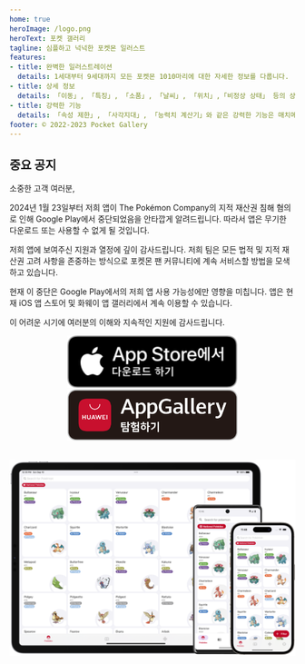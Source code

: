 ```yaml
---
home: true
heroImage: /logo.png
heroText: 포켓 갤러리
tagline: 심플하고 넉넉한 포켓몬 일러스트
features:
- title: 완벽한 일러스트레이션
  details: 1세대부터 9세대까지 모든 포켓몬 1010마리에 대한 자세한 정보를 다룹니다.
- title: 상세 정보
  details: 「이동」, 「특징」, 「소품」, 「날씨」, 「위치」,「비정상 상태」 등의 상세 정보를 제공합니다.
- title: 강력한 기능
  details: 「속성 제한」, 「사각지대」, 「능력치 계산기」와 같은 강력한 기능은 매치메이킹 애호가를 위해 특별히 설계되었습니다.
footer: © 2022-2023 Pocket Gallery
---
```


## 중요 공지

소중한 고객 여러분,

2024년 1월 23일부터 저희 앱이 The Pokémon Company의 지적 재산권 침해 혐의로 인해 Google Play에서 중단되었음을 안타깝게 알려드립니다. 따라서 앱은 무기한 다운로드 또는 사용할 수 없게 될 것입니다.

저희 앱에 보여주신 지원과 열정에 깊이 감사드립니다. 저희 팀은 모든 법적 및 지적 재산권 고려 사항을 존중하는 방식으로 포켓몬 팬 커뮤니티에 계속 서비스할 방법을 모색하고 있습니다.

현재 이 중단은 Google Play에서의 저희 앱 사용 가능성에만 영향을 미칩니다. 앱은 현재 iOS 앱 스토어 및 화웨이 앱 갤러리에서 계속 이용할 수 있습니다.

이 어려운 시기에 여러분의 이해와 지속적인 지원에 감사드립니다.

<a href="https://apps.apple.com/us/app/pocket-gallery-app/id6464266038">
<div align="center">
<img src="../.vuepress/public/app-store-badge-ko.svg" alt="hero" style="width: 300px;"/>
</div>
</a>

<!-- <a href="https://play.google.com/store/apps/details?id=com.eurekaffeine.pokedex">
<div align="center">
<img src="../.vuepress/public/google-play-badge-ko.png" alt="hero" style="width: 300px;"/>
</div>
</a> -->

<a href="https://url.cloud.huawei.com/nlFEFYg8Cc?shareTo=qrcode">
<div align="center">
<img src="../.vuepress/public/app-gallery-badge-ko.svg" alt="hero" style="width: 300px;"/>
</div>
</a>

\
![hero](../.vuepress/public/hero.png)